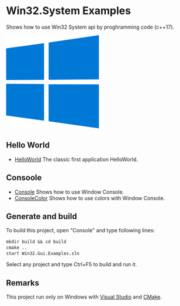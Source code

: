 
# Win32.System Examples

Shows how to use Win32 System api by proghramming code (c++17).

[![win32](../docs/Pictures/win32_header.png)](https://gammasoft71.wixsite.com/gammasoft/win32)

## Hello World

* [HelloWorld](HelloWorld/README.md) The classic first application HelloWorld.

## Consoole

* [Console](HelloWorld/README.md) Shows how to use Window Console.
* [ConsoleColor](HelloWorld/README.md) Shows how to use colors with Window Console.

## Generate and build

To build this project, open "Console" and type following lines:

``` shell
mkdir build && cd build
cmake .. 
start Win32.Gui.Examples.sln
```

Select any project and type Ctrl+F5 to build and run it.

## Remarks

This project run only on Windows with [Visual Studio](https://www.visualstudio.com) and [CMake](https://cmake.org).
